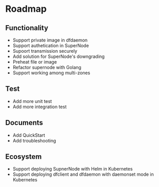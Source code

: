 # Roadmap

## Functionality

* Support private image in dfdaemon
* Support authetication in SuperNode
* Supoort transmission securely
* Add solution for SuperNode's downgrading
* Preheat file or image
* Refactor supernode with Golang
* Support working among multi-zones

## Test

* Add more unit test
* Add more integration test

## Documents

* Add QuickStart
* Add troubleshooting

## Ecosystem

* Support deploying SupnerNode with Helm in Kubernetes
* Support deploying dfclient and dfdaemon with daemonset mode in Kubernetes
